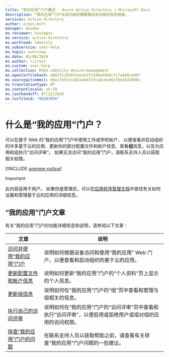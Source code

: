 ```yaml
---
title: “我的应用”门户概述 - Azure Active Directory | Microsoft Docs
description: “我的应用”门户及其功能的概要概述和详细信息的链接。
services: active-directory
author: eross-msft
manager: daveba
ms.reviewer: kasimpso
ms.service: active-directory
ms.workload: identity
ms.subservice: user-help
ms.topic: overview
ms.date: 05/08/2019
ms.author: lizross
ms.custom: user-help
ms.collection: M365-identity-device-management
ms.openlocfilehash: a8827119d591ee1e3f12d0e8d8dcfc7ab88ce987
ms.sourcegitcommit: 04ec7b5fa7a92a4eb72fca6c6cb617be35d30d0c
ms.translationtype: HT
ms.contentlocale: zh-CN
ms.lasthandoff: 07/22/2019
ms.locfileid: "68383056"
---
```

# <a name="what-is-the-my-apps-portal"></a>什么是“我的应用”门户？

可以在基于 Web 的“我的应用”门户中使用工作或学校帐户，  以便查看并启动组织的许多基于云的应用、更新你的部分配置文件和帐户信息、查看**组**信息，以及为应用和组执行“访问评审”。  如果无法访问“我的应用”门户，请联系支持人员以获取相关权限。 

[!INCLUDE [preview-notice](../../../includes/active-directory-end-user-my-apps-portal.md)]

>[!Important]
>此内容适用于用户。 如果你是管理员，可以在[应用程序管理文档](https://docs.microsoft.com/azure/active-directory/manage-apps)中查找有关如何设置和管理基于云的应用的详细信息。

## <a name="my-apps-portal-articles"></a>“我的应用”门户文章

有关“我的应用”门户的功能详细信息和说明，请参阅以下文章： 

|文章 |说明 |
|------|------------|
| [访问并使用“我的应用”门户](my-apps-portal-end-user-access.md) | 说明如何根据设备访问和使用“我的应用”  Web 门户，以便查看和启动组织的基于云的应用。 |
| [更新配置文件和帐户信息](my-apps-portal-end-user-update-profile.md) |说明如何更新“我的应用”门户的“个人资料”页上显示的个人信息。   |
| [更新组信息](my-apps-portal-end-user-groups.md)|说明如何在“我的应用”门户的“组”页中查看和管理与组相关的信息。   |
| [执行自己的访问评审](my-apps-portal-end-user-access-reviews.md) |说明如何在“我的应用”门户的“访问评审”页中查看和执行“访问评审”，以便启用或拒绝用户或组对组织应用的访问权限。    |
| [排查“我的应用”门户的问题](my-apps-portal-end-user-troubleshoot.md) |在联系支持人员以获取帮助之前，请查看有关排查“我的应用”门户问题的一些建议。  |
